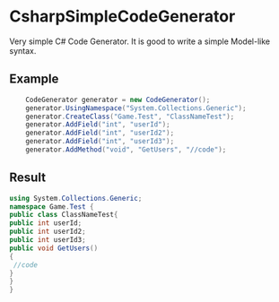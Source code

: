 # CsharpSimpleCodeGenerator

 Very simple C# Code Generator. It is good to write a simple Model-like syntax.
 

## Example

```cs
    CodeGenerator generator = new CodeGenerator();
    generator.UsingNamespace("System.Collections.Generic"); 
    generator.CreateClass("Game.Test", "ClassNameTest"); 
    generator.AddField("int", "userId");
    generator.AddField("int", "userId2");
    generator.AddField("int", "userId3"); 
    generator.AddMethod("void", "GetUsers", "//code"); 
```

## Result

```cs
using System.Collections.Generic;
namespace Game.Test {
public class ClassNameTest{
public int userId;  
public int userId2;  
public int userId3;  
public void GetUsers()
{
 //code 
}
}
}

```
